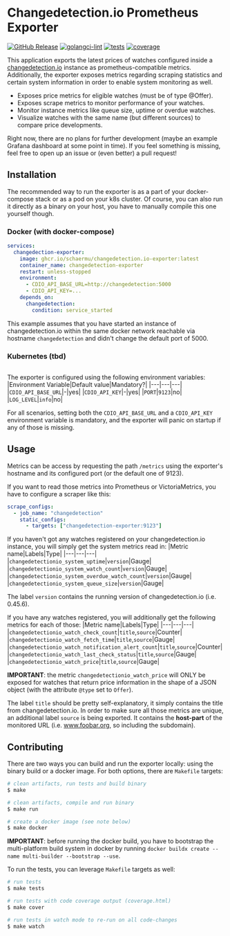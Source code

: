 # Changedetection.io Prometheus Exporter
[![GitHub Release](https://img.shields.io/github/v/release/schaermu/changedetection.io-exporter)](https://github.com/schaermu/changedetection.io-exporter/releases/)
[![golangci-lint](https://github.com/schaermu/changedetection.io-exporter/actions/workflows/golangci-lint.yml/badge.svg)](https://github.com/schaermu/changedetection.io-exporter/actions/workflows/golangci-lint.yml) [![tests](https://github.com/schaermu/changedetection.io-exporter/actions/workflows/test.yml/badge.svg)](https://github.com/schaermu/changedetection.io-exporter/actions/workflows/test.yml) [![coverage](https://github.com/schaermu/changedetection.io-exporter/wiki/coverage.svg)](https://raw.githack.com/wiki/schaermu/changedetection.io-exporter/coverage.html)

This application exports the latest prices of watches configured inside a [changedetection.io](https://changedetection.io) instance as prometheus-compatible metrics. Additionally, the exporter exposes metrics regarding scraping statistics and certain system information in order to enable system monitoring as well.

- Exposes price metrics for eligible watches (must be of type @Offer).
- Exposes scrape metrics to monitor performance of your watches.
- Monitor instance metrics like queue size, uptime or overdue watches.
- Visualize watches with the same name (but different sources) to compare price developments.

Right now, there are no plans for further development (maybe an example Grafana dashboard at some point in time). If you feel something is missing, feel free to open up an issue or (even better) a pull request!

## Installation
The recommended way to run the exporter is as a part of your docker-compose stack or as a pod on your k8s cluster. Of course, you can also run it directly as a binary on your host, you have to manually compile this one yourself though.

### Docker (with docker-compose)
```yaml
services:
  changedection-exporter:
    image: ghcr.io/schaermu/changedetection.io-exporter:latest
    container_name: changedetection-exporter
    restart: unless-stopped
    environment:
      - CDIO_API_BASE_URL=http://changedetection:5000
      - CDIO_API_KEY=...
    depends_on:
      changedetection:
        condition: service_started
```
This example assumes that you have started an instance of changedetection.io within the same docker network reachable via hostname `changedetection` and didn't change the default port of 5000.

### Kubernetes (tbd)
```
```

The exporter is configured using the following environment variables:
|Environment Variable|Default value|Mandatory?|
|---|---|---|
|`CDIO_API_BASE_URL`|-|yes|
|`CDIO_API_KEY`|-|yes|
|`PORT`|`9123`|no|
|`LOG_LEVEL`|`info`|no|

For all scenarios, setting both the `CDIO_API_BASE_URL` and a `CDIO_API_KEY` environment variable is mandatory, and the exporter will panic on startup if any of those is missing.

## Usage
Metrics can be access by requesting the path `/metrics` using the exporter's hostname and its configured port (or the default one of 9123).

If you want to read those metrics into Prometheus or VictoriaMetrics, you have to configure a scraper like this:

```yml
scrape_configs:
  - job_name: "changedetection"
    static_configs:
      - targets: ["changedetection-exporter:9123"]
```
If you haven't got any watches registered on your changedetection.io instance, you will simply get the system metrics read in:
|Metric name|Labels|Type|
|---|---|---|
|`changedetectionio_system_uptime`|`version`|Gauge|
|`changedetectionio_system_watch_count`|`version`|Gauge|
|`changedetectionio_system_overdue_watch_count`|`version`|Gauge|
|`changedetectionio_system_queue_size`|`version`|Gauge|

The label `version` contains the running version of changedetection.io (i.e. 0.45.6).

If you have any watches registered, you will additionally get the following metrics for each of those:
|Metric name|Labels|Type|
|---|---|---|
|`changedetectionio_watch_check_count`|`title`,`source`|Counter|
|`changedetectionio_watch_fetch_time`|`title`,`source`|Gauge|
|`changedetectionio_watch_notification_alert_count`|`title`,`source`|Counter|
|`changedetectionio_watch_last_check_status`|`title`,`source`|Gauge|
|`changedetectionio_watch_price`|`title`,`source`|Gauge|

**IMPORTANT**: the metric `changedetectionio_watch_price` will ONLY be exposed for watches that return price information in the shape of a JSON object (with the attribute `@type` set to `Offer`).

The label `title` should be pretty self-explanatory, it simply contains the title from changedetection.io. In order to make sure all those metrics are unique, an additional label `source` is being exported. It contains the **host-part** of the monitored URL (i.e. www.foobar.org, so including the subdomain).

## Contributing
There are two ways you can build and run the exporter locally: using the binary build or a docker image. For both options, there are `Makefile` targets:
```bash
# clean artifacts, run tests and build binary
$ make

# clean artifacts, compile and run binary
$ make run

# create a docker image (see note below)
$ make docker
```

**IMPORTANT**: before running the docker build, you have to bootstrap the multi-platform build system in docker by running `docker buildx create --name multi-builder --bootstrap --use`.

To run the tests, you can leverage `Makefile` targets as well:
```bash
# run tests
$ make tests

# run tests with code coverage output (coverage.html)
$ make cover

# run tests in watch mode to re-run on all code-changes
$ make watch
```
